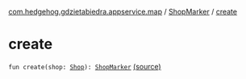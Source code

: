 [com.hedgehog.gdzietabiedra.appservice.map](../index.md) / [ShopMarker](index.md) / [create](./create.md)

# create

`fun create(shop: `[`Shop`](../../com.hedgehog.gdzietabiedra.domain/-shop/index.md)`): `[`ShopMarker`](index.md) [(source)](https://github.com/asvid/GdzieTaBiedra/tree/master/app/src/main/java/com/hedgehog/gdzietabiedra/appservice/map/ShopMarker.kt#L11)